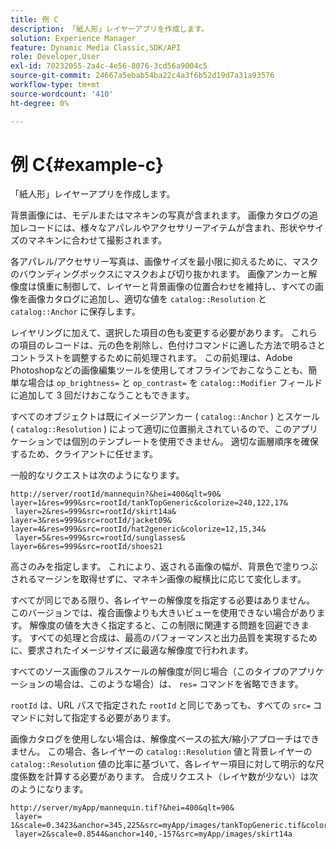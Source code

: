 ```yaml
---
title: 例 C
description: 「紙人形」レイヤーアプリを作成します。
solution: Experience Manager
feature: Dynamic Media Classic,SDK/API
role: Developer,User
exl-id: 70232055-2a4c-4e56-8076-3cd56a9004c5
source-git-commit: 24667a5ebab54ba22c4a3f6b52d19d7a31a93576
workflow-type: tm+mt
source-wordcount: '410'
ht-degree: 0%

---
```


# 例 C{#example-c}

「紙人形」レイヤーアプリを作成します。

背景画像には、モデルまたはマネキンの写真が含まれます。 画像カタログの追加レコードには、様々なアパレルやアクセサリーアイテムが含まれ、形状やサイズのマネキンに合わせて撮影されます。

各アパレル/アクセサリー写真は、画像サイズを最小限に抑えるために、マスクのバウンディングボックスにマスクおよび切り抜かれます。 画像アンカーと解像度は慎重に制御して、レイヤーと背景画像の位置合わせを維持し、すべての画像を画像カタログに追加し、適切な値を `catalog::Resolution` と `catalog::Anchor` に保存します。

レイヤリングに加えて、選択した項目の色も変更する必要があります。 これらの項目のレコードは、元の色を削除し、色付けコマンドに適した方法で明るさとコントラストを調整するために前処理されます。 この前処理は、Adobe Photoshopなどの画像編集ツールを使用してオフラインでおこなうことも、簡単な場合は `op_brightness=` と `op_contrast=` を `catalog::Modifier` フィールドに追加して 3 回だけおこなうこともできます。

すべてのオブジェクトは既にイメージアンカー ( `catalog::Anchor` ) とスケール ( `catalog::Resolution` ) によって適切に位置揃えされているので、このアプリケーションでは個別のテンプレートを使用できません。 適切な画層順序を確保するため、クライアントに任せます。

一般的なリクエストは次のようになります。

```
http://server/rootId/mannequin?&hei=400&qlt=90&
layer=1&res=999&src=rootId/tankTopGeneric&colorize=240,122,17&
 layer=2&res=999&src=rootId/skirt14a&
layer=3&res=999&src=rootId/jacket09&
layer=4&res=999&src=rootId/hat2generic&colorize=12,15,34&
 layer=5&res=999&src=rootId/sunglasses&
layer=6&res=999&src=rootId/shoes21
```

高さのみを指定します。 これにより、返される画像の幅が、背景色で塗りつぶされるマージンを取得せずに、マネキン画像の縦横比に応じて変化します。

すべてが同じである限り、各レイヤーの解像度を指定する必要はありません。 このバージョンでは、複合画像よりも大きいビューを使用できない場合があります。 解像度の値を大きく指定すると、この制限に関連する問題を回避できます。 すべての処理と合成は、最高のパフォーマンスと出力品質を実現するために、要求されたイメージサイズに最適な解像度で行われます。

すべてのソース画像のフルスケールの解像度が同じ場合（このタイプのアプリケーションの場合は、このような場合）は、 `res=` コマンドを省略できます。

`rootId` は、URL パスで指定された `rootId` と同じであっても、すべての `src=` コマンドに対して指定する必要があります。

画像カタログを使用しない場合は、解像度ベースの拡大/縮小アプローチはできません。 この場合、各レイヤーの `catalog::Resolution` 値と背景レイヤーの `catalog::Resolution` 値の比率に基づいて、各レイヤー項目に対して明示的な尺度係数を計算する必要があります。 合成リクエスト（レイヤ数が少ない）は次のようになります。

```
http://server/myApp/mannequin.tif?&hei=400&qlt=90&
 layer= 1&scale=0.3423&anchor=345,225&src=myApp/images/tankTopGeneric.tif&colorize=240,122,17&
 layer=2&scale=0.8544&anchor=140,-157&src=myApp/images/skirt14a
```
